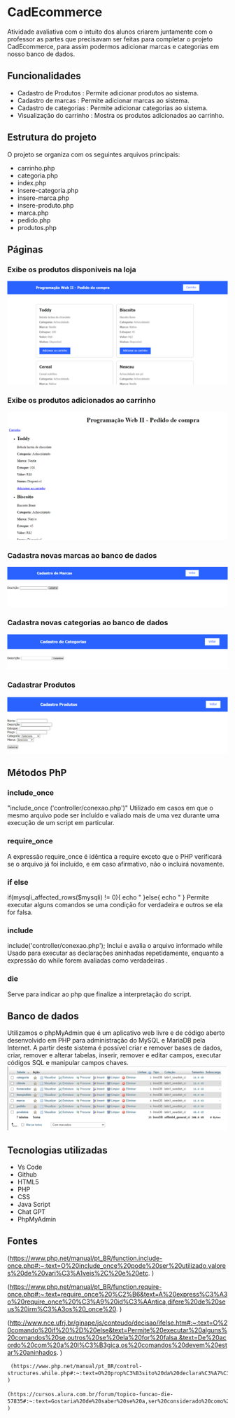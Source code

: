 # CadEcommerce
Atividade avaliativa com o intuito dos alunos criarem juntamente com o professor as partes que precisavam ser feitas para completar o projeto CadEcommerce, para assim podermos adicionar marcas e categorias em nosso banco de dados.

## Funcionalidades 

- Cadastro de Produtos : Permite adicionar produtos ao sistema.
- Cadastro de marcas : Permite adicionar marcas ao sistema. 
- Cadastro de categorias : Permite adicionar categorias ao sistema.
- Visualização do carrinho : Mostra os produtos adicionados ao carrinho.

## Estrutura do projeto

O projeto se organiza com os seguintes arquivos principais:

- carrinho.php
- categoria.php
- index.php
- insere-categoria.php
- insere-marca.php
- insere-produto.php
- marca.php
- pedido.php
- produtos.php

## Páginas

### Exibe os produtos disponiveis na loja
![img](imagens/produtos.png)

### Exibe os produtos adicionados ao carrinho   
![img](imagens/pedido.png)

### Cadastra novas marcas ao banco de dados 
![img](imagens/marca.png)

### Cadastra novas categorias ao banco de dados 
![img](imagens/categoria.png)

### Cadastrar Produtos 
![img](imagens/cprodutos.png)

## Métodos PhP

 ### include_once 
 "include_once ('controller/conexao.php')"
  Utilizado em casos em que o mesmo arquivo pode ser incluído e valiado mais de uma vez durante uma execução de um script em particular.

### require_once 
 A expressão require_once é idêntica a require exceto que o PHP verificará se o arquivo já foi incluído, e em caso afirmativo, não o incluirá novamente.

### if else
if(mysqli_affected_rows($mysqli)  != 0){
echo "
}else{
    echo " }
 Permite executar alguns comandos se uma condição for verdadeira e outros se ela for falsa.

### include 
include('controller/conexao.php');
 Inclui e avalia o arquivo informado
 while 
 Usado para executar as declarações aninhadas repetidamente, enquanto a expressão do while forem avaliadas como verdadeiras .

### die 
 Serve para indicar ao php que finalize a interpretação do script.

 ## Banco de dados 

 Utilizamos o phpMyAdmin que é um aplicativo web livre e de código aberto desenvolvido em PHP para administração do MySQL e MariaDB pela Internet. A partir deste sistema é possível criar e remover bases de dados, criar, remover e alterar tabelas, inserir, remover e editar campos, executar códigos SQL e manipular campos chaves.
 ![img](imagens/bdd.png)

 ## Tecnologias utilizadas

 - Vs Code 
 - Github
 - HTML5
 - PHP
 - CSS
 - Java Script
 - Chat GPT
 - PhpMyAdmin

 ## Fontes 

 (https://www.php.net/manual/pt_BR/function.include-once.php#:~:text=O%20include_once%20pode%20ser%20utilizado,valores%20de%20vari%C3%A1veis%2C%20e%20etc.  )  

 (https://www.php.net/manual/pt_BR/function.require-once.php#:~:text=require_once%20%C2%B6&text=A%20express%C3%A3o%20require_once%20%C3%A9%20id%C3%AAntica,difere%20de%20seus%20irm%C3%A3os%20_once%20.
   )  

   (http://www.nce.ufrj.br/ginape/js/conteudo/decisao/ifelse.htm#:~:text=O%20comando%20if%20%2D%20else&text=Permite%20executar%20alguns%20comandos%20se,outros%20se%20ela%20for%20falsa.&text=De%20acordo%20com%20a%20l%C3%B3gica,os%20comandos%20devem%20estar%20aninhados.
     )  

     (https://www.php.net/manual/pt_BR/control-structures.while.php#:~:text=O%20prop%C3%B3sito%20da%20declara%C3%A7%C3%A3o%20while,while%20forem%20avaliadas%20como%20true%20.  )  

    (https://cursos.alura.com.br/forum/topico-funcao-die-57835#:~:text=Gostaria%20de%20saber%20se%20a,ser%20considerado%20como%20um%20destrutor%3F&text=A%20fun%C3%A7%C3%A3o%20die%20serve%20para,finalize%20a%20interpreta%C3%A7%C3%A3o%20do%20script.   )   


